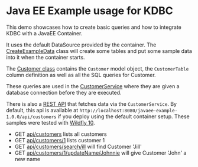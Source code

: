# Java EE Example usage for KDBC

This demo showcases how to create basic queries and how to integrate KDBC with a JavaEE Container.

It uses the default DataSource provided by the container. The [CreateExampleData](src/main/kotlin/no/tornado/kdbc/examples/javaee/CreateExampleData.kt)
class will create some tables and put some sample data into it when the container starts.

The [Customer class](src/main/kotlin/no/tornado/kdbc/examples/javaee/models/Customer.kt)
contains the `Customer` model object, the `CustomerTable` column definition
as well as all the SQL queries for Customer.

These queries are used in the [CustomerService](src/main/kotlin/no/tornado/kdbc/examples/javaee/models/Customer.kt)
where they are given a database connection before they are executed.

There is also a [REST API](src/main/kotlin/no/tornado/kdbc/examples/javaee/rest/CustomerResource.kt)
that fetches data via the `CustomerService`. By default, this api is available at `http://localhost:8080/javaee-example-1.0.0/api/customers` if you deploy 
using the default container setup. These samples were tested with [Wildfly 10](http://wildfly.org/).

* GET [api/customers](http://localhost:8080/javaee-example-1.0.0/api/customers) lists all customers 
* GET [api/customers/1](http://localhost:8080/javaee-example-1.0.0/api/customers/1) lists customer 1
* GET [api/customers/search/ill](http://localhost:8080/javaee-example-1.0.0/api/customers/search/ill) will find Customer 'Jill'
* GET [api/customers/1/updateName/Johnnie](http://localhost:8080/javaee-example-1.0.0/api/customers/1/updateName/Johnnie) will give Customer 'John' a new name